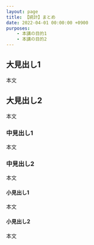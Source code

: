 ```yaml
---
layout: page
title: 【統計】まとめ
date: 2022-04-01 00:00:00 +0900
purposes:
    - 本講の目的1
    - 本講の目的2
---
```



大見出し1
--------------

本文

大見出し2
--------------

本文

### 中見出し1

本文

### 中見出し2

本文

#### 小見出し1

本文

#### 小見出し2

本文